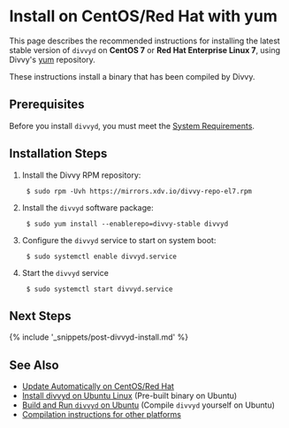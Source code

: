 # Install on CentOS/Red Hat with yum

This page describes the recommended instructions for installing the latest stable version of `divvyd` on **CentOS 7** or **Red Hat Enterprise Linux 7**, using Divvy's [yum](https://en.wikipedia.org/wiki/Yellowdog_Updater,_Modified) repository.

These instructions install a binary that has been compiled by Divvy.


## Prerequisites

Before you install `divvyd`, you must meet the [System Requirements](system-requirements.html).


## Installation Steps

1. Install the Divvy RPM repository:

        $ sudo rpm -Uvh https://mirrors.xdv.io/divvy-repo-el7.rpm

2. Install the `divvyd` software package:

        $ sudo yum install --enablerepo=divvy-stable divvyd

3. Configure the `divvyd` service to start on system boot:

        $ sudo systemctl enable divvyd.service

4. Start the `divvyd` service

        $ sudo systemctl start divvyd.service


## Next Steps

{% include '_snippets/post-divvyd-install.md' %}<!--_ -->

## See Also

- [Update Automatically on CentOS/Red Hat](update-divvyd-automatically-on-centos-rhel.html)
- [Install divvyd on Ubuntu Linux](install-divvyd-on-ubuntu-with-alien.html) (Pre-built binary on Ubuntu)
- [Build and Run `divvyd` on Ubuntu](build-run-divvyd-ubuntu.html) (Compile `divvyd` yourself on Ubuntu)
- [Compilation instructions for other platforms](https://github.com/xdv/divvyd/tree/develop/Builds)

